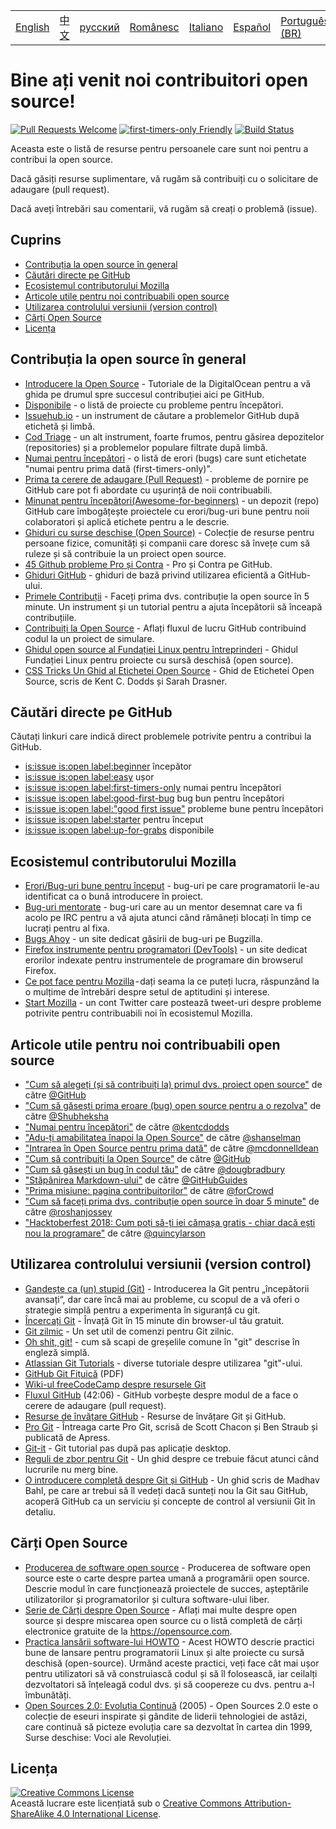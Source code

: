 <table>
    <tr>
        <!-- Do not translate this table -->
        <td><a href="./README.md"> English </a></td>
        <td><a href="./README-CN.md"> 中文 </a></td>
        <td><a href="./README-RU.md"> русский </a></td>
        <td><a href="./README-RO.md"> Românesc </a></td>
        <td><a href="./README-IT.md"> Italiano </a></td>
        <td><a href="./README-ES.md"> Español </a></td>
        <td><a href="./README-pt-BR.md"> Português (BR) </a></td>
    </tr>
</table>

# Bine ați venit noi contribuitori open source!

[![Pull Requests Welcome](https://img.shields.io/badge/PRs-welcome-brightgreen.svg?style=flat)](http://makeapullrequest.com)
[![first-timers-only Friendly](https://img.shields.io/badge/first--timers--only-friendly-blue.svg)](http://www.firsttimersonly.com/)
[![Build Status](https://travis-ci.org/freeCodeCamp/how-to-contribute-to-open-source.svg?branch=master)](https://travis-ci.org/freeCodeCamp/how-to-contribute-to-open-source)

Aceasta este o listă de resurse pentru persoanele care sunt noi pentru a contribui la open source.

Dacă găsiți resurse suplimentare, vă rugăm să contribuiți cu o solicitare de adaugare (pull request).

Dacă aveți întrebări sau comentarii, vă rugăm să creați o problemă (issue).

## Cuprins
- [Contribuția la open source în general](#contribu%C8%9Bia-la-open-source-%C3%AEn-general)
- [Căutări directe pe GitHub](#c%C4%83ut%C4%83ri-directe-pe-github)
- [Ecosistemul contributorului Mozilla](#ecosistemul-contributorului-mozilla)
- [Articole utile pentru noi contribuabili open source](#articole-utile-pentru-noi-contribuabili-open-source)
- [Utilizarea controlului versiunii (version control)](#utilizarea-controlului-versiunii-version-control)
- [Cărți Open Source](#c%C4%83r%C8%9Bi-open-source)
- [Licența](#licen%C8%9Ba)

## Contribuția la open source în general
- [Introducere la Open Source](https://www.digitalocean.com/community/tutorial_series/an-introduction-to-open-source) - Tutoriale de la DigitalOcean pentru a vă ghida pe drumul spre succesul contribuției aici pe GitHub.
- [Disponibile](http://up-for-grabs.net/#/) - o listă de proiecte cu probleme pentru începători.
- [Issuehub.io](http://issuehub.io/) - un instrument de căutare a problemelor GitHub după etichetă și limbă.
- [Cod Triage](https://www.codetriage.com/) - un alt instrument, foarte frumos, pentru găsirea depozitelor (repositories) și a problemelor populare filtrate după limbă.
- [Numai pentru începători](http://www.firsttimersonly.com/) - o listă de erori (bugs) care sunt etichetate "numai pentru prima dată (first-timers-only)".
- [Prima ta cerere de adaugare (Pull Request)](https://twitter.com/yourfirstpr) - probleme de pornire pe GitHub care pot fi abordate cu ușurință de noii contribuabili.
- [Minunat pentru începători(Awesome-for-beginners)](https://github.com/MunGell/awesome-for-beginners) - un depozit (repo) GitHub care îmbogățește proiectele cu erori/bug-uri bune pentru noii colaboratori și aplică etichete pentru a le descrie.
- [Ghiduri cu surse deschise (Open Source)](https://opensource.guide/) - Colecție de resurse pentru persoane fizice, comunități și companii care doresc să învețe cum să ruleze și să contribuie la un proiect open source.
- [45 Github probleme Pro și Contra](https://hackernoon.com/45-github-issues-dos-and-donts-dfec9ab4b612) - Pro și Contra pe GitHub.
- [Ghiduri GitHub](https://guides.github.com/) - ghiduri de bază privind utilizarea eficientă a GitHub-ului.
- [Primele Contribuții](https://firstcontributions.github.io/) - Faceți prima dvs. contribuție la open source în 5 minute. Un instrument și un tutorial pentru a ajuta începătorii să înceapă contribuțiile.
- [Contribuiți la Open Source](https://github.com/danthareja/contribute-to-open-source) - Aflați fluxul de lucru GitHub contribuind codul la un proiect de simulare.
- [Ghidul open source al Fundației Linux pentru întreprinderi](https://www.linuxfoundation.org/resources/open-source-guides/) - Ghidul Fundației Linux pentru proiecte cu sursă deschisă (open source).
- [CSS Tricks Un Ghid al Etichetei Open Source](https://css-tricks.com/open-source-etiquette-guidebook/) - Ghid de Etichetei Open Source, scris de Kent C. Dodds și Sarah Drasner.

## Căutări directe pe GitHub
Căutați linkuri care indică direct problemele potrivite pentru a contribui la GitHub.
- [is:issue is:open label:beginner](https://github.com/search?utf8=%E2%9C%93&q=is%3Aissue+is%3Aopen+label%3Abeginner) începător
- [is:issue is:open label:easy](https://github.com/search?utf8=%E2%9C%93&q=is%3Aissue+is%3Aopen+label%3Aeasy) ușor
- [is:issue is:open label:first-timers-only](https://github.com/search?utf8=%E2%9C%93&q=is%3Aissue+is%3Aopen+label%3Afirst-timers-only) numai pentru începători
- [is:issue is:open label:good-first-bug](https://github.com/search?utf8=%E2%9C%93&q=is%3Aissue+is%3Aopen+label%3Agood-first-bug) bug bun pentru începători
- [is:issue is:open label:"good first issue"](https://github.com/search?utf8=%E2%9C%93&q=is%3Aissue+is%3Aopen+label%3A"good+first+issue") probleme bune pentru începători
- [is:issue is:open label:starter](https://github.com/search?utf8=%E2%9C%93&q=is%3Aissue+is%3Aopen+label%3Astarter) pentru început
- [is:issue is:open label:up-for-grabs](https://github.com/search?utf8=%E2%9C%93&q=is%3Aissue+is%3Aopen+label%3Aup-for-grabs) disponibile

## Ecosistemul contributorului Mozilla
- [Erori/Bug-uri bune pentru început](https://bugzil.la/sw:%22[good%20first%20bug]%22&limit=0) - bug-uri pe care programatorii le-au identificat ca o bună introducere în proiect.
- [Bug-uri mentorate](https://bugzilla.mozilla.org/buglist.cgi?quicksearch=mentor%3A%40) - bug-uri care au un mentor desemnat care va fi acolo pe IRC pentru a vă ajuta atunci când rămâneți blocați în timp ce lucrați pentru al fixa.
- [Bugs Ahoy](http://www.joshmatthews.net/bugsahoy/) - un site dedicat găsirii de bug-uri pe Bugzilla.
- [Firefox instrumente pentru programatori (DevTools)](http://firefox-dev.tools/) - un site dedicat erorilor indexate pentru instrumentele de programare din browserul Firefox.
- [Ce pot face pentru Mozilla](http://whatcanidoformozilla.org/) - dați seama la ce puteți lucra, răspunzând la o mulțime de întrebări despre setul de aptitudini și interese.
- [Start Mozilla](https://twitter.com/StartMozilla) - un cont Twitter care postează tweet-uri despre probleme potrivite pentru contribuabili noi în ecosistemul Mozilla.

## Articole utile pentru noi contribuabili open source
- ["Cum să alegeți (și să contribuiți la) primul dvs. proiect open source"](https://github.com/collections/choosing-projects) de către [@GitHub](https://github.com/github)
- ["Cum să găsești prima eroare (bug) open source pentru a o rezolva"](https://medium.freecodecamp.org/finding-your-first-open-source-project-or-bug-to-work-on-1712f651e5ba#.slc8i2h1l) de către [@Shubheksha](https://github.com/Shubheksha)
- ["Numai pentru începători"](https://medium.com/@kentcdodds/first-timers-only-78281ea47455) de către [@kentcdodds](https://github.com/kentcdodds)
- ["Adu-ți amabilitatea înapoi la Open Source"](http://www.hanselman.com/blog/BringKindnessBackToOpenSource.aspx) de către [@shanselman](https://github.com/shanselman)
- ["Intrarea în Open Source pentru prima dată"](https://www.nearform.com/blog/getting-into-open-source-for-the-first-time/) de către [@mcdonnelldean](https://github.com/mcdonnelldean)
- ["Cum să contribuiți la Open Source"](https://opensource.guide/how-to-contribute/) de către [@GitHub](https://github.com/github)
- ["Cum să găsești un bug în codul tău"](https://8thlight.com/blog/doug-bradbury/2016/06/29/how-to-find-bug-in-your-code.html) de către [@dougbradbury](https://twitter.com/dougbradbury)
- ["Stăpânirea Markdown-ului"](https://guides.github.com/features/mastering-markdown/) de către [@GitHubGuides](https://guides.github.com/)
- ["Prima misiune: pagina contribuitorilor"](https://medium.com/@forCrowd/first-mission-contributors-page-df24e6e70705#.2v2g0no29) de către [@forCrowd](https://github.com/forCrowd)
- ["Cum să faceți prima dvs. contribuție open source în doar 5 minute"](https://medium.freecodecamp.org/how-to-make-your-first-open-source-contribution-in-just-5-minutes-aaad1fc59c9a) de către [@roshanjossey](https://medium.freecodecamp.org/@roshanjossey)
- ["Hacktoberfest 2018: Cum poți să-ți iei cămașa gratis - chiar dacă ești nou la programare"](https://medium.freecodecamp.org/hacktoberfest-2018-how-you-can-get-your-free-shirt-even-if-youre-new-to-coding-96080dd0b01b) de către [@quincylarson](https://medium.freecodecamp.org/@quincylarson)

## Utilizarea controlului versiunii (version control)
- [Gandește ca (un) stupid (Git)](http://think-like-a-git.net/) - Introducerea la Git pentru „începătorii avansați“, dar care încă mai au probleme, cu scopul de a vă oferi o strategie simplă pentru a experimenta în siguranță cu git.
- [Încercați Git](https://try.github.io/) - Învață Git în 15 minute din browser-ul tău gratuit.
- [Git zilmic](https://git-scm.com/docs/giteveryday) - Un set util de comenzi pentru Git zilnic.
- [Oh shit, git!](http://ohshitgit.com/) - cum să scapi de greșelile comune în "git" descrise în engleză simplă.
- [Atlassian Git Tutorials](https://www.atlassian.com/git/tutorials/) - diverse tutoriale despre utilizarea "git"-ului.
- [GitHub Git Fițuică](https://education.github.com/git-cheat-sheet-education.pdf) (PDF)
- [Wiki-ul freeCodeCamp despre resursele Git](https://forum.freecodecamp.org/t/wiki-git-resources/13136)
- [Fluxul GitHub](https://www.youtube.com/watch?v=juLIxo42A_s) (42:06) - GitHub vorbește despre modul de a face o cerere de adaugare (pull request).
- [Resurse de învățare GitHub](https://help.github.com/articles/git-and-github-learning-resources/) - Resurse de învățare Git și GitHub.
- [Pro Git](https://git-scm.com/book/en/v2) - Întreaga carte Pro Git, scrisă de Scott Chacon și Ben Straub și publicată de Apress.
- [Git-it](https://github.com/jlord/git-it-electron) - Git tutorial pas după pas aplicație desktop.
- [Reguli de zbor pentru Git](https://github.com/k88hudson/git-flight-rules) - Un ghid despre ce trebuie făcut atunci când lucrurile nu merg bine.
- [O introducere completă despre Git și GitHub](https://codeburst.io/git-good-part-a-e0d826286a2a) - Un ghid scris de Madhav Bahl, pe care ar trebui să  îl vedeți dacă sunteți nou la Git sau GitHub, acoperă GitHub ca un serviciu și concepte de control al versiunii Git în detaliu.

## Cărți Open Source
- [Producerea de software open source](http://producingoss.com/) - Producerea de software open source este o carte despre partea umană a programării open source. Descrie modul în care funcționează proiectele de succes, așteptările utilizatorilor și programatorilor și cultura software-ului liber.
- [Serie de Cărți despre Open Source](https://opensource.com/resources/ebooks) - Aflați mai multe despre open source și despre miscarea open source cu o listă completă de cărți electronice gratuite de la https://opensource.com.
- [Practica lansării software-lui HOWTO](http://en.tldp.org/HOWTO/Software-Release-Practice-HOWTO/) - Acest HOWTO descrie practici bune de lansare pentru programatorii Linux și alte proiecte cu sursă deschisă (open-source). Urmând aceste practici, veți face cât mai ușor pentru utilizatori să vă construiască codul și să îl folosească, iar ceilalți dezvoltatori să înțeleagă codul dvs. și să coopereze cu dvs. pentru a-l îmbunătăți.
- [Open Sources 2.0: Evoluția Continuă](https://archive.org/details/opensources2.000diborich) (2005) - Open Sources 2.0 este o colecție de eseuri inspirate și gândite de liderii tehnologiei de astăzi, care continuă să picteze evoluția care sa dezvoltat în cartea din 1999, Surse deschise: Voci ale Revoluției.

## Licența
<a rel="license" href="http://creativecommons.org/licenses/by-sa/4.0/"><img alt="Creative Commons License" style="border-width:0" src="https://i.creativecommons.org/l/by-sa/4.0/88x31.png" /></a><br />Această lucrare este licențiată sub o <a rel="license" href="http://creativecommons.org/licenses/by-sa/4.0/">Creative Commons Attribution-ShareAlike 4.0 International License</a>.
